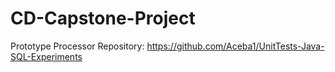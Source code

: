# CD-Capstone-Project
Prototype Processor Repository: https://github.com/Aceba1/UnitTests-Java-SQL-Experiments
